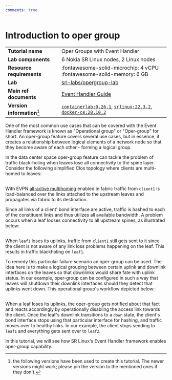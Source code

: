 ```yaml
---
comments: true
---
```


<script type="text/javascript" src="https://cdn.jsdelivr.net/gh/hellt/drawio-js@main/embed2.js" async></script>

# Introduction to oper group

|                             |                                                                                                                     |
| --------------------------- | ------------------------------------------------------------------------------------------------------------------- |
| **Tutorial name**           | Oper Groups with Event Handler                                                                                      |
| **Lab components**          | 6 Nokia SR Linux nodes, 2 Linux nodes                                                                               |
| **Resource requirements**   | :fontawesome-solid-microchip: 4 vCPU <br/>:fontawesome-solid-memory: 6 GB                                           |
| **Lab**                     | [srl-labs/opergroup-lab][lab]                                                                                       |
| **Main ref documents**      | [Event Handler Guide][eh-guide]                                                                                     |
| **Version information**[^1] | [`containerlab:0.26.1`][clab-install], [`srlinux:22.3.2`][srlinux-container], [`docker-ce:20.10.2`][docker-install] |

[lab]: https://github.com/srl-labs/opergroup-lab
[clab-install]: https://containerlab.dev/install/
[srlinux-container]: https://github.com/nokia/srlinux-container-image
[docker-install]: https://docs.docker.com/engine/install/
[refdoc1]: https://nokia.com

One of the most common use cases that can be covered with the Event Handler framework is known as "Operational group" or "Oper-group" for short. An oper-group feature covers several use cases, but in essence, it creates a relationship between logical elements of a network node so that they become aware of each other - forming a logical group.

In the data center space oper-group feature can tackle the problem of traffic black-holing when leaves lose all connectivity to the spine layer. Consider the following simplified Clos topology where clients are multi-homed to leaves:

<div class="mxgraph" style="max-width:100%;border:1px solid transparent;margin:0 auto; display:block;" data-mxgraph="{&quot;page&quot;:1,&quot;zoom&quot;:3,&quot;highlight&quot;:&quot;#0000ff&quot;,&quot;nav&quot;:true,&quot;check-visible-state&quot;:true,&quot;resize&quot;:true,&quot;url&quot;:&quot;https://raw.githubusercontent.com/srl-labs/learn-srlinux/diagrams/opergroup.drawio&quot;}"></div>

With EVPN [all-active multihoming](https://documentation.nokia.com/srlinux/22-3/SR_Linux_Book_Files/Advanced_Solutions_Guide/evpn-l2-multihome.html#ariaid-title22) enabled in fabric traffic from `client1` is load-balanced over the links attached to the upstream leaves and propagates via fabric to its destination.

Since all links of a client' bond interface are active, traffic is hashed to each of the constituent links and thus utilizes all available bandwidth. A problem occurs when a leaf looses connectivity to all upstream spines, as illustrated below:

<div class="mxgraph" style="max-width:100%;border:1px solid transparent;margin:0 auto; display:block;" data-mxgraph="{&quot;page&quot;:2,&quot;zoom&quot;:3,&quot;highlight&quot;:&quot;#0000ff&quot;,&quot;nav&quot;:true,&quot;check-visible-state&quot;:true,&quot;resize&quot;:true,&quot;url&quot;:&quot;https://raw.githubusercontent.com/srl-labs/learn-srlinux/diagrams/opergroup.drawio&quot;}"></div>

When `leaf1` loses its uplinks, traffic from `client1` still gets sent to it since the client is not aware of any link loss problems happening on the leaf. This results in traffic blackholing on `leaf1`.

To remedy this particular failure scenario an oper-group can be used. The idea here is to make a logical grouping between certain uplink and downlink interfaces on the leaves so that downlinks would share fate with uplink status. In our example, oper-group can be configured in such a way that leaves will shutdown their downlink interfaces should they detect that uplinks went down. This operational group's workflow depicted below:

<div class="mxgraph" style="max-width:100%;border:1px solid transparent;margin:0 auto; display:block;" data-mxgraph="{&quot;page&quot;:3,&quot;zoom&quot;:3,&quot;highlight&quot;:&quot;#0000ff&quot;,&quot;nav&quot;:true,&quot;check-visible-state&quot;:true,&quot;resize&quot;:true,&quot;url&quot;:&quot;https://raw.githubusercontent.com/srl-labs/learn-srlinux/diagrams/opergroup.drawio&quot;}"></div>

When a leaf loses its uplinks, the oper-group gets notified about that fact and reacts accordingly by operationally disabling the access link towards the client. Once the leaf's downlink transitions to a `down` state, the client's bond interface stops using that particular interface for hashing, and traffic moves over to healthy links. In our example, the client stops sending to `leaf1` and everything gets sent over to `leaf2`.

In this tutorial, we will see how SR Linux's Event Handler framework enables oper-group capability.

[^1]: the following versions have been used to create this tutorial. The newer versions might work; please pin the version to the mentioned ones if they don't.

[eh-guide]: https://documentation.nokia.com/srlinux/22-6/SR_Linux_Book_Files/Event_Handler_Guide/eh-overview.html
